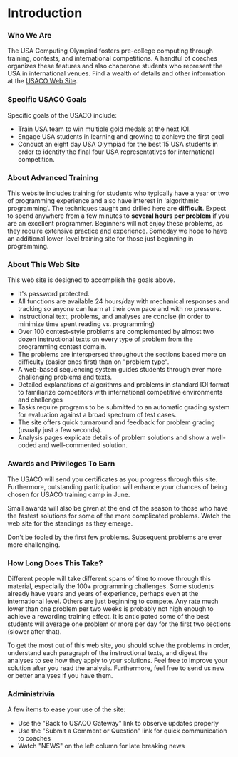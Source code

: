 # Introduction

### Who We Are

The USA Computing Olympiad fosters pre-college computing through training, contests, and international competitions. A handful of coaches organizes these features and also chaperone students who represent the USA in international venues. Find a wealth of details and other information at the [USACO Web Site](http://www.usaco.org/).

### Specific USACO Goals

Specific goals of the USACO include:

* Train USA team to win multiple gold medals at the next IOI.
* Engage USA students in learning and growing to achieve the first goal
* Conduct an eight day USA Olympiad for the best 15 USA students in order to identify the final four USA representatives for international competition.

### About Advanced Training

This website includes training for students who typically have a year or two of programming experience and also have interest in 'algorithmic programming'. The techniques taught and drilled here are **difficult**. Expect to spend anywhere from a few minutes to **several hours per problem** if you are an excellent programmer. Beginners will not enjoy these problems, as they require extensive practice and experience. Someday we hope to have an additional lower-level training site for those just beginning in programming.

### About This Web Site

This web site is designed to accomplish the goals above.

* It's password protected.
* All functions are available 24 hours/day with mechanical responses and tracking so anyone can learn at their own pace and with no pressure.
* Instructional text, problems, and analyses are concise (in order to minimize time spent reading vs. programming)
* Over 100 contest-style problems are complemented by almost two dozen instructional texts on every type of problem from the programming contest domain.
* The problems are interspersed throughout the sections based more on difficulty (easier ones first) than on "problem type".
* A web-based sequencing system guides students through ever more challenging problems and texts.
* Detailed explanations of algorithms and problems in standard IOI format to familiarize competitors with international competitive environments and challenges
* Tasks require programs to be submitted to an automatic grading system for evaluation against a broad spectrum of test cases.
* The site offers quick turnaround and feedback for problem grading (usually just a few seconds).
* Analysis pages explicate details of problem solutions and show a well-coded and well-commented solution.

### Awards and Privileges To Earn

The USACO will send you certificates as you progress through this site. Furthermore, outstanding participation will enhance your chances of being chosen for USACO training camp in June.

Small awards will also be given at the end of the season to those who have the fastest solutions for some of the more complicated problems. Watch the web site for the standings as they emerge.

Don't be fooled by the first few problems. Subsequent problems are ever more challenging.

### How Long Does This Take?

Different people will take different spans of time to move through this material, especially the 100+ programming challenges. Some students already have years and years of experience, perhaps even at the international level. Others are just beginning to compete. Any rate much lower than one problem per two weeks is probably not high enough to achieve a rewarding training effect. It is anticipated some of the best students will average one problem or more per day for the first two sections (slower after that).

To get the most out of this web site, you should solve the problems in order, understand each paragraph of the instructional texts, and digest the analyses to see how they apply to your solutions. Feel free to improve your solution after you read the analysis. Furthermore, feel free to send us new or better analyses if you have them.

### Administrivia

A few items to ease your use of the site:

* Use the "Back to USACO Gateway" link to observe updates properly
* Use the "Submit a Comment or Question" link for quick communication to coaches
* Watch "NEWS" on the left column for late breaking news
